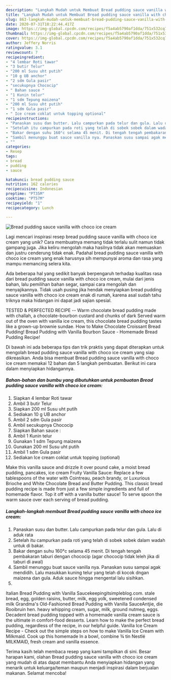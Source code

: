 ```yaml
---
description: "Langkah Mudah untuk Membuat Bread pudding sauce vanilla with choco ice cream, Bisa Manjain Lidah"
title: "Langkah Mudah untuk Membuat Bread pudding sauce vanilla with choco ice cream, Bisa Manjain Lidah"
slug: 863-langkah-mudah-untuk-membuat-bread-pudding-sauce-vanilla-with-choco-ice-cream-bisa-manjain-lidah
date: 2020-07-31T18:22:44.417Z
image: https://img-global.cpcdn.com/recipes/f5a4ab5790af1dda/751x532cq70/bread-pudding-sauce-vanilla-with-choco-ice-cream-foto-resep-utama.jpg
thumbnail: https://img-global.cpcdn.com/recipes/f5a4ab5790af1dda/751x532cq70/bread-pudding-sauce-vanilla-with-choco-ice-cream-foto-resep-utama.jpg
cover: https://img-global.cpcdn.com/recipes/f5a4ab5790af1dda/751x532cq70/bread-pudding-sauce-vanilla-with-choco-ice-cream-foto-resep-utama.jpg
author: Jeffery Norris
ratingvalue: 3.1
reviewcount: 7
recipeingredient:
- "4 lembar Roti tawar"
- "3 butir Telur"
- "200 ml Susu uht putih"
- "10 g UB anchor"
- "2 sdm Gula pasir"
- "secukupnya Chococip"
- " Bahan sauce "
- "1 Kunin telur"
- "1 sdm Tepung maizena"
- "200 ml Susu uht putih"
- "1 sdm Gula pasir"
- " Ice cream coklat untuk topping optional"
recipeinstructions:
- "Panaskan susu dan butter. Lalu campurkan pada telur dan gula. Lalu di aduk rata"
- "Setelah itu campurkan pada roti yang telah di sobek sobek dalam wadah untuk di bakar."
- "Bakar dengan suhu 160°c selama 45 menit. Di tengah tengah pembakaran taburi dengan chococip (agar chococip tidak leleh jika di taburi di awal)"
- "Sambil menunggu buat sauce vanilla nya. Panaskan susu sampai agak mendidih. Lalu masukkan kuning telur yang telah di kocok dngan maizena dan gula. Aduk sauce hingga mengental lalu sisihkan."
- ""
categories:
- Resep
tags:
- bread
- pudding
- sauce

katakunci: bread pudding sauce 
nutrition: 162 calories
recipecuisine: Indonesian
preptime: "PT35M"
cooktime: "PT57M"
recipeyield: "1"
recipecategory: Lunch

---
```



![Bread pudding sauce vanilla with choco ice cream](https://img-global.cpcdn.com/recipes/f5a4ab5790af1dda/751x532cq70/bread-pudding-sauce-vanilla-with-choco-ice-cream-foto-resep-utama.jpg)

Lagi mencari inspirasi resep bread pudding sauce vanilla with choco ice cream yang unik? Cara membuatnya memang tidak terlalu sulit namun tidak gampang juga. Jika keliru mengolah maka hasilnya tidak akan memuaskan dan justru cenderung tidak enak. Padahal bread pudding sauce vanilla with choco ice cream yang enak harusnya sih mempunyai aroma dan rasa yang mampu memancing selera kita.

Ada beberapa hal yang sedikit banyak berpengaruh terhadap kualitas rasa dari bread pudding sauce vanilla with choco ice cream, mulai dari jenis bahan, lalu pemilihan bahan segar, sampai cara mengolah dan menyajikannya. Tidak usah pusing jika hendak menyiapkan bread pudding sauce vanilla with choco ice cream enak di rumah, karena asal sudah tahu triknya maka hidangan ini dapat jadi sajian spesial.

TESTED &amp; PERFECTED RECIPE -- Warm chocolate bread pudding made with challah, a chocolate-bourbon custard and chunks of dark Served warm out of the oven with vanilla ice cream, this chocolate bread pudding tastes like a grown-up brownie sundae. How to Make Chocolate Croissant Bread Pudding! Bread Pudding with Vanilla Bourbon Sauce - Homemade Bread Pudding Recipe!


Di bawah ini ada beberapa tips dan trik praktis yang dapat diterapkan untuk mengolah bread pudding sauce vanilla with choco ice cream yang siap dikreasikan. Anda bisa membuat Bread pudding sauce vanilla with choco ice cream memakai 12 bahan dan 5 langkah pembuatan. Berikut ini cara dalam menyiapkan hidangannya.

<!--inarticleads1-->

##### Bahan-bahan dan bumbu yang dibutuhkan untuk pembuatan Bread pudding sauce vanilla with choco ice cream:

1. Siapkan 4 lembar Roti tawar
1. Ambil 3 butir Telur
1. Siapkan 200 ml Susu uht putih
1. Sediakan 10 g UB anchor
1. Ambil 2 sdm Gula pasir
1. Ambil secukupnya Chococip
1. Siapkan  Bahan sauce :
1. Ambil 1 Kunin telur
1. Gunakan 1 sdm Tepung maizena
1. Gunakan 200 ml Susu uht putih
1. Ambil 1 sdm Gula pasir
1. Sediakan  Ice cream coklat untuk topping (optional)


Make this vanilla sauce and drizzle it over pound cake, a moist bread pudding, pancakes, ice cream Fruity Vanilla Sauce: Replace a few tablespoons of the water with Cointreau, peach brandy, or Luxurious Brioche and White Chocolate Bread and Butter Pudding. This classic bread pudding recipe is made from just a few simple ingredients and full of homemade flavor. Top it off with a vanilla butter sauce! To serve spoon the warm sauce over each serving of bread pudding. 

<!--inarticleads2-->

##### Langkah-langkah membuat Bread pudding sauce vanilla with choco ice cream:

1. Panaskan susu dan butter. Lalu campurkan pada telur dan gula. Lalu di aduk rata
1. Setelah itu campurkan pada roti yang telah di sobek sobek dalam wadah untuk di bakar.
1. Bakar dengan suhu 160°c selama 45 menit. Di tengah tengah pembakaran taburi dengan chococip (agar chococip tidak leleh jika di taburi di awal)
1. Sambil menunggu buat sauce vanilla nya. Panaskan susu sampai agak mendidih. Lalu masukkan kuning telur yang telah di kocok dngan maizena dan gula. Aduk sauce hingga mengental lalu sisihkan.
1. 


Italian Bread Pudding with Vanilla Saucekeepingitsimpleblog.com. stale bread, egg, golden raisins, butter, milk, egg yolk, sweetened condensed milk Grandma&#39;s Old-Fashioned Bread Pudding with Vanilla SauceAntjie, die Rooibruin hen. heavy whipping cream, sugar, milk, ground nutmeg, eggs. Decadent bread pudding topped with a homemade vanilla cream sauce is the ultimate in comfort-food desserts. Learn how to make the perfect bread pudding, regardless of the recipe, in our helpful guide. Vanilla Ice Cream Recipe - Check out the simple steps on how to make Vanilla Ice Cream with Milkmaid. Cook up this homemade In a bowl, combine ¾ tin Nestlé MILKMAID, fresh cream and vanilla essence. 

Terima kasih telah membaca resep yang kami tampilkan di sini. Besar harapan kami, olahan Bread pudding sauce vanilla with choco ice cream yang mudah di atas dapat membantu Anda menyiapkan hidangan yang menarik untuk keluarga/teman maupun menjadi inspirasi dalam berjualan makanan. Selamat mencoba!
